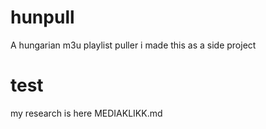 # hunpull
A hungarian m3u playlist puller
i made this as a side project

# test
my research is here MEDIAKLIKK.md
